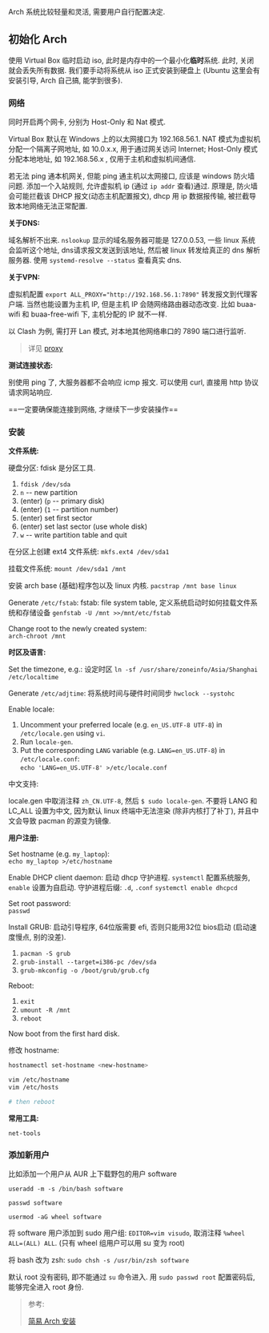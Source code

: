    Arch 系统比较轻量和灵活, 需要用户自行配置决定.

## 初始化 Arch

使用 Virtual Box 临时启动 iso, 此时是内存中的一个最小化**临时**系统. 此时, 关闭就会丢失所有数据. 我们要手动将系统从 iso 正式安装到硬盘上 (Ubuntu 这里会有安装引导, Arch 自己搞, 能学到很多).

### 网络

同时开启两个网卡, 分别为 Host-Only 和 Nat 模式.

Virtual Box 默认在 Windows 上的以太网接口为 192.168.56.1. NAT 模式为虚拟机分配一个隔离子网地址, 如 10.0.x.x, 用于通过网关访问 Internet; Host-Only 模式分配本地地址, 如 192.168.56.x , 仅用于主机和虚拟机间通信.

若无法 ping 通本机网关, 但能 ping 通主机以太网接口, 应该是 windows 防火墙问题. 添加一个入站规则, 允许虚拟机 ip (通过 `ip addr` 查看)通过. 原理是, 防火墙会可能拦截该 DHCP 报文(动态主机配置报文), dhcp 用 ip 数据报传输, 被拦截导致本地网络无法正常配置.

**关于DNS:**

域名解析不出来. `nslookup` 显示的域名服务器可能是 127.0.0.53, 一些 linux 系统会监听这个地址, dns请求报文发送到该地址, 然后被 linux 转发给真正的 dns 解析服务器. 使用 `systemd-resolve --status` 查看真实 dns.

**关于VPN:**

虚拟机配置 `export ALL_PROXY="http://192.168.56.1:7890"` 转发报文到代理客户端. 当然也能设置为主机 IP, 但是主机 IP 会随网络路由器动态改变. 比如 buaa-wifi 和 buaa-free-wifi 下, 主机分配的 IP 就不一样.

以 Clash 为例, 需打开 Lan 模式, 对本地其他网络串口的 7890 端口进行监听.

> 详见 [proxy](../../Network/防火墙/proxy.md)

**测试连接状态:**

别使用 ping 了, 大服务器都不会响应 icmp 报文. 可以使用 curl, 直接用 http 协议请求网站响应.

==一定要确保能连接到网络, 才继续下一步安装操作==

### 安装

**文件系统:**

硬盘分区: fdisk 是分区工具.
1.  `fdisk /dev/sda`
2.  `n` -- new partition
3.  (enter) (`p` -- primary disk)
4.  (enter) (`1` -- partition number)
5.  (enter) set first sector
6.  (enter) set last sector (use whole disk)
7.  `w` -- write partition table and quit

在分区上创建 ext4 文件系统:
`mkfs.ext4 /dev/sda1`

挂载文件系统:
`mount /dev/sda1 /mnt`

安装 arch base (基础)程序包以及 linux 内核.
`pacstrap /mnt base linux`  

Generate `/etc/fstab`:  fstab: file system table, 定义系统启动时如何挂载文件系统和存储设备
`genfstab -U /mnt >>/mnt/etc/fstab`

Change root to the newly created system:  
`arch-chroot /mnt`

**时区及语言:**

Set the timezone, e.g.:  设定时区
`ln -sf /usr/share/zoneinfo/Asia/Shanghai /etc/localtime`

Generate `/etc/adjtime`: 将系统时间与硬件时间同步
`hwclock --systohc`

Enable locale:

1.  Uncomment your preferred locale (e.g. `en_US.UTF-8 UTF-8`) in `/etc/locale.gen` using `vi`.
2.  Run `locale-gen`.
3.  Put the corresponding `LANG` variable (e.g. `LANG=en_US.UTF-8`) in `/etc/locale.conf`:  
    `echo 'LANG=en_US.UTF-8' >/etc/locale.conf`

中文支持: 

locale.gen 中取消注释 `zh_CN.UTF-8`, 然后 `$ sudo locale-gen`. 不要将 LANG 和 LC_ALL 设置为中文, 因为默认 linux 终端中无法渲染 (除非内核打了补丁), 并且中文会导致 pacman 的源变为镜像.

**用户注册:**

Set hostname (e.g. `my_laptop`):  
`echo my_laptop >/etc/hostname`

Enable DHCP client daemon:  启动 dhcp 守护进程. `systemctl` 配置系统服务, `enable` 设置为自启动. 守护进程后缀: `.d`, `.conf`
`systemctl enable dhcpcd`

Set root password:  
`passwd`  

Install GRUB: 启动引导程序, 64位版需要 efi, 否则只能用32位 bios启动 (启动速度慢点, 别的没差).

1.  `pacman -S grub`
2.  `grub-install --target=i386-pc /dev/sda`
3.  `grub-mkconfig -o /boot/grub/grub.cfg`

Reboot:

1.  `exit`
2.  `umount -R /mnt`
3.  `reboot`

Now boot from the first hard disk.

修改 hostname:

```bash
hostnamectl set-hostname <new-hostname>

vim /etc/hostname
vim /etc/hosts

# then reboot
```

**常用工具:**

`net-tools`

### 添加新用户

比如添加一个用户从 AUR 上下载野包的用户 software

`useradd -m -s /bin/bash software`

`passwd software`

`usermod -aG wheel software` 

将 software 用户添加到 sudo 用户组: `EDITOR=vim visudo`, 取消注释 `%wheel ALL=(ALL) ALL`. (只有 wheel 组用户可以用 su 变为 root)

将 bash 改为 zsh: `sudo chsh -s /usr/bin/zsh software`

默认 root 没有密码, 即不能通过 `su` 命令进入. 用 `sudo passwd root` 配置密码后, 能够完全进入 root 身份.

> 参考: 
> 
> [简易 Arch 安装](https://gist.github.com/thomasheller/5b9b18917bbaabceb4f629b793428ee2)